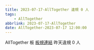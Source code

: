 ```yaml
---
title: 2023-07-17-AllTogether 違規 0 人
tags:
    - AllTogether
abbrlink: 2023-07-17-AllTogether
date: AllTogether-2023-07-17 12:00:00
---
```

AllTogether 板 [板規連結](https://www.ptt.cc/bbs/AllTogether/M.1643211430.A.5FB.html)
昨天違規 0 人
